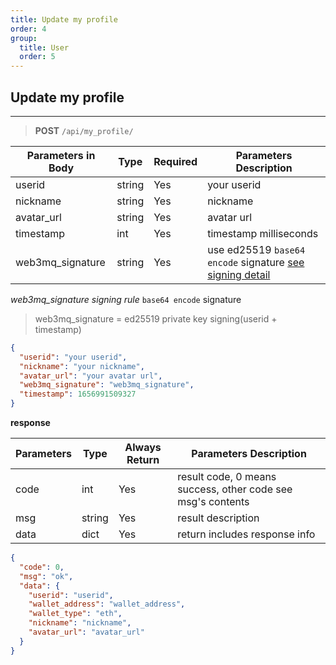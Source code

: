 ```yaml
---
title: Update my profile
order: 4
group:
  title: User
  order: 5
---
```


## Update my profile

---

> **POST** `/api/my_profile/`

| Parameters in Body | Type   | Required | Parameters Description                               |
| ------------------ | ------ | -------- | ---------------------------------------------------- |
| userid             | string | Yes      | your userid                                          |
| nickname           | string | Yes      | nickname                                             |
| avatar_url         | string | Yes      | avatar url                                           |
| timestamp          | int    | Yes      | timestamp milliseconds                               |
| web3mq_signature   | string | Yes      | use ed25519 `base64 encode` signature [see signing detail](/docs/Web3MQ-API/signature) |

_web3mq_signature signing rule_
`base64 encode` signature

> web3mq_signature = ed25519 private key signing(userid + timestamp)

```json
{
  "userid": "your userid",
  "nickname": "your nickname",
  "avatar_url": "your avatar url",
  "web3mq_signature": "web3mq_signature",
  "timestamp": 1656991509327
}
```

**response**

| Parameters | Type   | Always Return | Parameters Description                                      |
| ---------- | ------ | ------------- | ----------------------------------------------------------- |
| code       | int    | Yes           | result code, 0 means success, other code see msg's contents |
| msg        | string | Yes           | result description                                          |
| data       | dict   | Yes           | return includes response info                               |

```json
{
  "code": 0,
  "msg": "ok",
  "data": {
    "userid": "userid",
    "wallet_address": "wallet_address",
    "wallet_type": "eth",
    "nickname": "nickname",
    "avatar_url": "avatar_url"
  }
}
```
